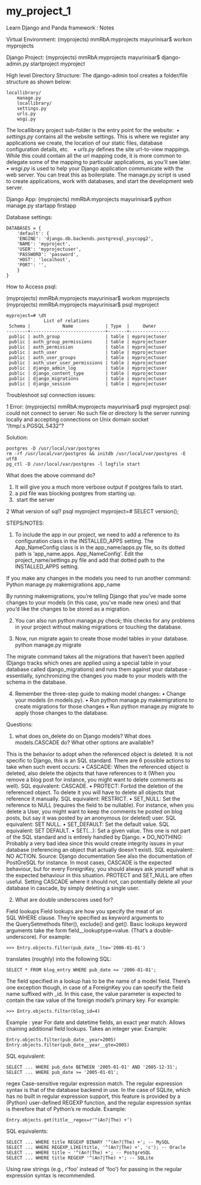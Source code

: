 # my_project_1
Learn Django and Panda framework : Notes

Virtual Environment:
(myprojects) mmRbA:myprojects mayurinisar$ workon myprojects

Django Project: 
(myprojects) mmRbA:myprojects mayurinisar$ django-admin.py startproject myproject

High level Directory Structure:
The django-admin tool creates a folder/file structure as shown below:

	locallibrary/
	    manage.py
	    locallibrary/
		settings.py
		urls.py
		wsgi.py

The locallibrary project sub-folder is the entry point for the website: 
	•	*settings.py* contains all the website settings. This is where we register any applications we create, the location of our static files, database configuration details, etc.  
	•	*urls.py* defines the site url-to-view mappings. While this could contain all the url mapping code, it is more common to delegate some of the mapping to particular applications, as you'll see later.
	•	*wsgi.py* is used to help your Django application communicate with the web server. You can treat this as boilerplate.
The manage.py script is used to create applications, work with databases, and start the development web server. 

Django App: 
(myprojects) mmRbA:myprojects mayurinisar$ python manage.py startapp firstapp

Database settings: 

	DATABASES = {
	    'default': {
		'ENGINE': 'django.db.backends.postgresql_psycopg2',
		'NAME': 'myproject',
		'USER': 'myprojectuser',
		'PASSWORD': 'password',
		'HOST': 'localhost',
		'PORT': '',
	    }
	}

How to Access psql: 

(myprojects) mmRbA:myprojects mayurinisar$ workon myprojects
(myprojects) mmRbA:myprojects mayurinisar$ psql myproject


	myproject=# \dt
			      List of relations
	 Schema |            Name            | Type  |     Owner     
	--------+----------------------------+-------+---------------
	 public | auth_group                 | table | myprojectuser
	 public | auth_group_permissions     | table | myprojectuser
	 public | auth_permission            | table | myprojectuser
	 public | auth_user                  | table | myprojectuser
	 public | auth_user_groups           | table | myprojectuser
	 public | auth_user_user_permissions | table | myprojectuser
	 public | django_admin_log           | table | myprojectuser
	 public | django_content_type        | table | myprojectuser
	 public | django_migrations          | table | myprojectuser
	 public | django_session             | table | myprojectuser


Troubleshoot sql connection issues:

1 Error: 
(myprojects) mmRbA:myprojects mayurinisar$ psql myproject
psql: could not connect to server: No such file or directory
	Is the server running locally and accepting
	connections on Unix domain socket “/tmp/.s.PGSQL.5432"?

Solution: 

	postgres -D /usr/local/var/postgres
	rm -rf /usr/local/var/postgres && initdb /usr/local/var/postgres -E utf8
	pg_ctl -D /usr/local/var/postgres -l logfile start


What does the above command do?
1. It will give you a much more verbose output if postgres fails to start.
2.  a pid file was blocking postgres from starting up.
3.  start the server

2  What version of sql?
	psql myproject
	myproject=# SELECT version(); 


STEPS/NOTES:

1. To include the app in our project, we need to add a reference to its configuration class in the INSTALLED_APPS setting. The App_NameConfig class is in the app_name/apps.py file, so its dotted path is ‘app_name.apps. App_NameConfig'. Edit the project_name/settings.py file and add that dotted path to the INSTALLED_APPS setting.

If you make any changes in the models you need to run another command: 
Python manage.py makemigrations  app_name

By running makemigrations, you’re telling Django that you’ve made some changes to your models (in this case, you’ve made new ones) and that you’d like the changes to be stored as a migration.

2. You can also run python manage.py check; this checks for any problems in your project without making migrations or touching the database.

3. Now, run migrate again to create those model tables in your database.
python manage.py migrate

The migrate command takes all the migrations that haven’t been applied (Django tracks which ones are applied using a special table in your database called django_migrations) and runs them against your database - essentially, synchronizing the changes you made to your models with the schema in the database.

4. Remember the three-step guide to making model changes:
	•	Change your models (in models.py).
	•	Run python manage.py makemigrations to create migrations for those changes
	•	Run python manage.py migrate to apply those changes to the database.

Questions: 
1. what does on_delete do on Django models? What does models.CASCADE do? What other options are available?

This is the behavior to adopt when the referenced object is deleted. It is not specific to Django, this is an SQL standard.
There are 6 possible actions to take when such event occurs:
	•	CASCADE: When the referenced object is deleted, also delete the objects that have references to it (When you remove a blog post for instance, you might want to delete comments as well). SQL equivalent: CASCADE.
	•	PROTECT: Forbid the deletion of the referenced object. To delete it you will have to delete all objects that reference it manually. SQL equivalent: RESTRICT.
	•	SET_NULL: Set the reference to NULL (requires the field to be nullable). For instance, when you delete a User, you might want to keep the comments he posted on blog posts, but say it was posted by an anonymous (or deleted) user. SQL equivalent: SET NULL.
	•	SET_DEFAULT: Set the default value. SQL equivalent: SET DEFAULT.
	•	SET(...): Set a given value. This one is not part of the SQL standard and is entirely handled by Django.
	•	DO_NOTHING: Probably a very bad idea since this would create integrity issues in your database (referencing an object that actually doesn't exist). SQL equivalent: NO ACTION.
Source: Django documentation
See also the documentation of PostGreSQL for instance.
In most cases, CASCADE is the expected behaviour, but for every ForeignKey, you should always ask yourself what is the expected behaviour in this situation. PROTECT and SET_NULL are often useful. Setting CASCADE where it should not, can potentially delete all your database in cascade, by simply deleting a single user.


2. What are double underscores used for?

Field lookups
Field lookups are how you specify the meat of an SQL WHERE clause. They’re specified as keyword arguments to the QuerySetmethods filter(), exclude() and get().
Basic lookups keyword arguments take the form field__lookuptype=value. (That’s a double-underscore). For example:

	>>> Entry.objects.filter(pub_date__lte='2006-01-01')
	
translates (roughly) into the following SQL:

	SELECT * FROM blog_entry WHERE pub_date <= '2006-01-01';

The field specified in a lookup has to be the name of a model field. There’s one exception though, in case of a ForeignKey you can specify the field name suffixed with _id. In this case, the value parameter is expected to contain the raw value of the foreign model’s primary key. For example:

	>>> Entry.objects.filter(blog_id=4)


Example : year
For date and datetime fields, an exact year match. Allows chaining additional field lookups. Takes an integer year.
Example:

	Entry.objects.filter(pub_date__year=2005)
	Entry.objects.filter(pub_date__year__gte=2005)

SQL equivalent:

	SELECT ... WHERE pub_date BETWEEN '2005-01-01' AND '2005-12-31';
	SELECT ... WHERE pub_date >= '2005-01-01';


regex
Case-sensitive regular expression match.
The regular expression syntax is that of the database backend in use. In the case of SQLite, which has no built in regular expression support, this feature is provided by a (Python) user-defined REGEXP function, and the regular expression syntax is therefore that of Python’s re module.
Example:

	Entry.objects.get(title__regex=r'^(An?|The) +’)

SQL equivalents:

	SELECT ... WHERE title REGEXP BINARY '^(An?|The) +'; -- MySQL
	SELECT ... WHERE REGEXP_LIKE(title, '^(An?|The) +', 'c'); -- Oracle
	SELECT ... WHERE title ~ '^(An?|The) +'; -- PostgreSQL
	SELECT ... WHERE title REGEXP '^(An?|The) +'; -- SQLite
	
Using raw strings (e.g., r'foo' instead of 'foo') for passing in the regular expression syntax is recommended.

